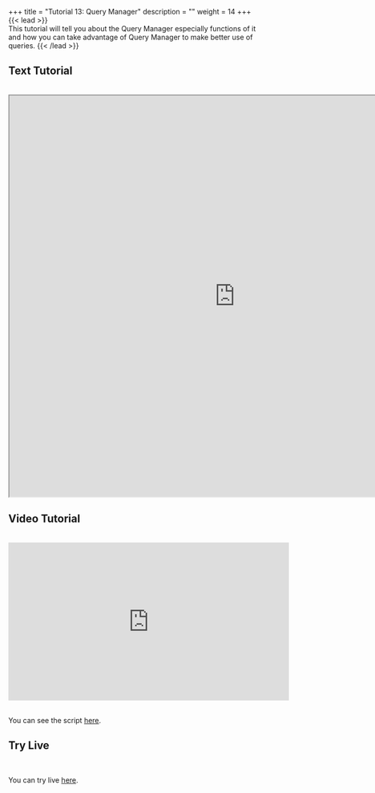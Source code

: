 +++
title = "Tutorial 13: Query Manager"
description = ""
weight = 14
+++
{{< lead >}}
<br/>
This tutorial will tell you about the Query Manager especially functions of it and how you can take advantage of Query Manager to make better use of queries.
{{< /lead >}}

## Text Tutorial
<br/>

<iframe width="900" height="800" src="https://nbviewer.jupyter.org/github/intermine/intermine-ws-python-docs/blob/master/13-tutorial.ipynb" title="Python Tutorial 13">
</iframe>


## Video Tutorial
<br/>

<iframe width="560" height="315" src="https://www.youtube.com/embed/x9tlTPJ8_Cs" frameborder="0" allow="accelerometer; autoplay; encrypted-media; gyroscope; picture-in-picture" allowfullscreen></iframe>
<br/>

<br/>

You can see the script [here](/intermine-training-portal/python-scripts/video13).

## Try Live
<br/>

You can try live [here](https://mybinder.org/v2/gh/intermine/intermine-ws-python-docs/master?filepath=13-tutorial.ipynb).